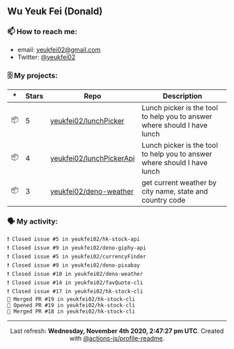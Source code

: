 ## Wu Yeuk Fei (Donald)

### 📫 How to reach me:

- email: [yeukfei02@gmail.com](yeukfei02@gmail.com)
- Twitter: [@yeukfei02](https://twitter.com/yeukfei02)

### 🗄 My projects:

|*|Stars|Repo|Description|
|---|---|---|---|
| 📦 | 5 | [yeukfei02/lunchPicker](https://github.com/yeukfei02/lunchPicker) | Lunch picker is the tool to help you to answer where should I have lunch |
| 📦 | 4 | [yeukfei02/lunchPickerApi](https://github.com/yeukfei02/lunchPickerApi) | Lunch picker is the tool to help you to answer where should I have lunch |
| 📦 | 3 | [yeukfei02/deno-weather](https://github.com/yeukfei02/deno-weather) | get current weather by city name, state and country code |

### 🗣 My activity:

```
❗️ Closed issue #5 in yeukfei02/hk-stock-api
❗️ Closed issue #9 in yeukfei02/deno-giphy-api
❗️ Closed issue #5 in yeukfei02/currencyFinder
❗️ Closed issue #9 in yeukfei02/deno-pixabay
❗️ Closed issue #10 in yeukfei02/deno-weather
❗️ Closed issue #14 in yeukfei02/favQuote-cli
❗️ Closed issue #17 in yeukfei02/hk-stock-cli
🎉 Merged PR #19 in yeukfei02/hk-stock-cli
💪 Opened PR #19 in yeukfei02/hk-stock-cli
🎉 Merged PR #18 in yeukfei02/hk-stock-cli
```

<!-- <img src="https://github-readme-stats.vercel.app/api?username=yeukfei02&show_icons=true&count_private=true&theme=radical" />

<img src="https://github-readme-stats.vercel.app/api/top-langs/?username=yeukfei02&theme=radical" /> -->

---

<p align="center">Last refresh: <b>Wednesday, November 4th 2020, 2:47:27 pm UTC</b>. Created with <a href=https://github.com/marketplace/actions/profile-readme>@actions-js/profile-readme</a>.</p>
